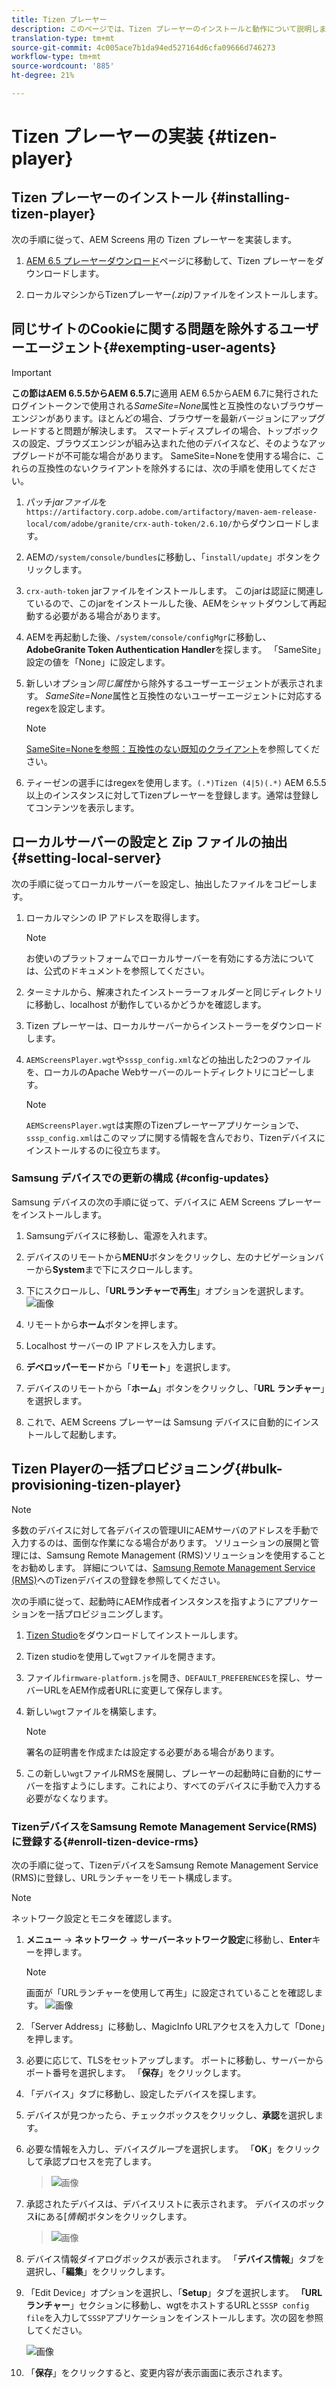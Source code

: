 ```yaml
---
title: Tizen プレーヤー
description: このページでは、Tizen プレーヤーのインストールと動作について説明します。
translation-type: tm+mt
source-git-commit: 4c005ace7b1da94ed527164d6cfa09666d746273
workflow-type: tm+mt
source-wordcount: '885'
ht-degree: 21%

---
```



# Tizen プレーヤーの実装 {#tizen-player}

## Tizen プレーヤーのインストール {#installing-tizen-player}

次の手順に従って、AEM Screens 用の Tizen プレーヤーを実装します。

1. [AEM 6.5 プレーヤーダウンロード](https://download.macromedia.com/screens/)ページに移動して、Tizen プレーヤーをダウンロードします。

1. ローカルマシンからTizenプレーヤー&#x200B;*(.zip)*&#x200B;ファイルをインストールします。

## 同じサイトのCookieに関する問題を除外するユーザーエージェント{#exempting-user-agents}

>[!IMPORTANT]
>**この節はAEM 6.5.5からAEM 6.5.7**に適用
>AEM 6.5からAEM 6.7に発行されたログイントークンで使用される&#x200B;*SameSite=None*&#x200B;属性と互換性のないブラウザーエンジンがあります。ほとんどの場合、ブラウザーを最新バージョンにアップグレードすると問題が解決します。 スマートディスプレイの場合、トップボックスの設定、ブラウズエンジンが組み込まれた他のデバイスなど、そのようなアップグレードが不可能な場合があります。 SameSite=Noneを使用する場合に、これらの互換性のないクライアントを除外するには、次の手順を使用してください。

1. パッチ&#x200B;*jarファイル*&#x200B;を`https://artifactory.corp.adobe.com/artifactory/maven-aem-release-local/com/adobe/granite/crx-auth-token/2.6.10/`からダウンロードします。

1. AEMの`/system/console/bundles`に移動し、「`install/update`」ボタンをクリックします。

1. `crx-auth-token` jarファイルをインストールします。 このjarは認証に関連しているので、このjarをインストールした後、AEMをシャットダウンして再起動する必要がある場合があります。

1. AEMを再起動した後、`/system/console/configMgr`に移動し、**AdobeGranite Token Authentication Handler**&#x200B;を探します。 「SameSite」設定の値を「None」に設定します。

1. 新しいオプション&#x200B;*同じ属性*&#x200B;から除外するユーザーエージェントが表示されます。 *SameSite=None*&#x200B;属性と互換性のないユーザーエージェントに対応するregexを設定します。
   >[!NOTE]
   >[SameSite=Noneを参照：互換性のない既知のクライアント](https://www.chromium.org/updates/same-site/incompatible-clients)を参照してください。

1. ティーゼンの選手にはregexを使用します。`(.*)Tizen (4|5)(.*)` AEM 6.5.5以上のインスタンスに対してTizenプレーヤーを登録します。通常は登録してコンテンツを表示します。


## ローカルサーバーの設定と Zip ファイルの抽出 {#setting-local-server}

次の手順に従ってローカルサーバーを設定し、抽出したファイルをコピーします。

1. ローカルマシンの IP アドレスを取得します。
   >[!NOTE]
   >お使いのプラットフォームでローカルサーバーを有効にする方法については、公式のドキュメントを参照してください。

1. ターミナルから、解凍されたインストーラーフォルダーと同じディレクトリに移動し、localhost が動作しているかどうかを確認します。

1. Tizen プレーヤーは、ローカルサーバーからインストーラーをダウンロードします。

1. `AEMScreensPlayer.wgt`や`sssp_config.xml`などの抽出した2つのファイルを、ローカルのApache Webサーバーのルートディレクトリにコピーします。

   >[!NOTE]
   >`AEMScreensPlayer.wgt`は実際のTizenプレーヤーアプリケーションで、`sssp_config.xml`はこのマップに関する情報を含んでおり、Tizenデバイスにインストールするのに役立ちます。

### Samsung デバイスでの更新の構成 {#config-updates}

Samsung デバイスの次の手順に従って、デバイスに AEM Screens プレーヤーをインストールします。

1. Samsungデバイスに移動し、電源を入れます。

1. デバイスのリモートから&#x200B;**MENU**&#x200B;ボタンをクリックし、左のナビゲーションバーから&#x200B;**System**&#x200B;まで下にスクロールします。

1. 下にスクロールし、「**URLランチャーで再生**」オプションを選択します。
   ![画像](/help/user-guide/assets/tizen/rms-2.png)

1. リモートから&#x200B;**ホーム**&#x200B;ボタンを押します。

1. Localhost サーバーの IP アドレスを入力します。

1. **デベロッパーモード**&#x200B;から「**リモート**」を選択します。

1. デバイスのリモートから「**ホーム**」ボタンをクリックし、「**URL ランチャー**」を選択します。

1. これで、AEM Screens プレーヤーは Samsung デバイスに自動的にインストールして起動します。

## Tizen Playerの一括プロビジョニング{#bulk-provisioning-tizen-player}

>[!NOTE]
>多数のデバイスに対して各デバイスの管理UIにAEMサーバのアドレスを手動で入力するのは、面倒な作業になる場合があります。 ソリューションの展開と管理には、Samsung Remote Management (RMS)ソリューションを使用することをお勧めします。 詳細については、[Samsung Remote Management Service (RMS)](#enroll-tizen-device-rm)へのTizenデバイスの登録を参照してください。

次の手順に従って、起動時にAEM作成者インスタンスを指すようにアプリケーションを一括プロビジョニングします。

1. [Tizen Studio](https://developer.tizen.org/development/tizen-studio/download)をダウンロードしてインストールします。
1. Tizen studioを使用して`wgt`ファイルを開きます。
1. ファイル`firmware-platform.js`を開き、`DEFAULT_PREFERENCES`を探し、サーバーURLをAEM作成者URLに変更して保存します。
1. 新しい`wgt`ファイルを構築します。

   >[!NOTE]
   >署名の証明書を作成または設定する必要がある場合があります。

1. この新しい`wgt`ファイルRMSを展開し、プレーヤーの起動時に自動的にサーバーを指すようにします。これにより、すべてのデバイスに手動で入力する必要がなくなります。

### TizenデバイスをSamsung Remote Management Service(RMS)に登録する{#enroll-tizen-device-rms}

次の手順に従って、TizenデバイスをSamsung Remote Management Service (RMS)に登録し、URLランチャーをリモート構成します。

>[!NOTE]
>ネットワーク設定とモニタを確認します。

1. **メニュー** -> **ネットワーク** -> **サーバーネットワーク設定**&#x200B;に移動し、**Enter**&#x200B;キーを押します。

   >[!NOTE]
   >画面が「URLランチャーを使用して再生」に設定されていることを確認します。
   >![画像](/help/user-guide/assets/tizen/rms-2.png)

1. 「Server Address」に移動し、MagicInfo URLアクセスを入力して「Done」を押します。

1. 必要に応じて、TLSをセットアップします。 ポートに移動し、サーバーからポート番号を選択します。 「**保存**」をクリックします。

1. 「デバイス」タブに移動し、設定したデバイスを探します。

1. デバイスが見つかったら、チェックボックスをクリックし、**承認**&#x200B;を選択します。

1. 必要な情報を入力し、デバイスグループを選択します。 「**OK**」をクリックして承認プロセスを完了します。

   >![画像](/help/user-guide/assets/tizen/rms-7.png)

1. 承認されたデバイスは、デバイスリストに表示されます。 デバイスのボックス&#x200B;**i**&#x200B;にある[*情報*]ボタンをクリックします。

   >![画像](/help/user-guide/assets/tizen/rms-6.png)

1. デバイス情報ダイアログボックスが表示されます。 「**デバイス情報**」タブを選択し、「**編集**」をクリックします。

1. 「Edit Device」オプションを選択し、「**Setup**」タブを選択します。 **「URLランチャー**」セクションに移動し、wgtをホストするURLと`SSSP config file`を入力して`SSSP`アプリケーションをインストールします。次の図を参照してください。

   ![画像](/help/user-guide/assets/tizen/rms-9.png)

1. 「**保存**」をクリックすると、変更内容が表示画面に表示されます。




